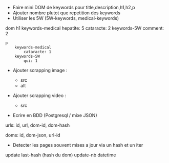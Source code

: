- Faire mini DOM de keywords pour title,description,h1,h2,p
- Ajouter nombre plutot que repetition des keywords
- Utiliser les 5W (5W-keywords, medical-keywords)

dom
	h1
		keywords-medical
			hepatite: 5
			cataracte: 2
		keywords-5W
			comment: 2

	p
		keywords-medical
			cataracte: 1
		keywords-5W
			qui: 1

- Ajouter scrapping image :
	- src
	- alt

- Ajouter scrapping video :
	- src
	

- Ecrire en BDD (Postgresql / mixe JSON)

urls:
id, url, dom-id, dom-hash

doms:
id, dom-json, url-id

- Detecter les pages souvent mises a jour via un hash et un iter

update
	last-hash (hash du dom)
	update-nb
	datetime